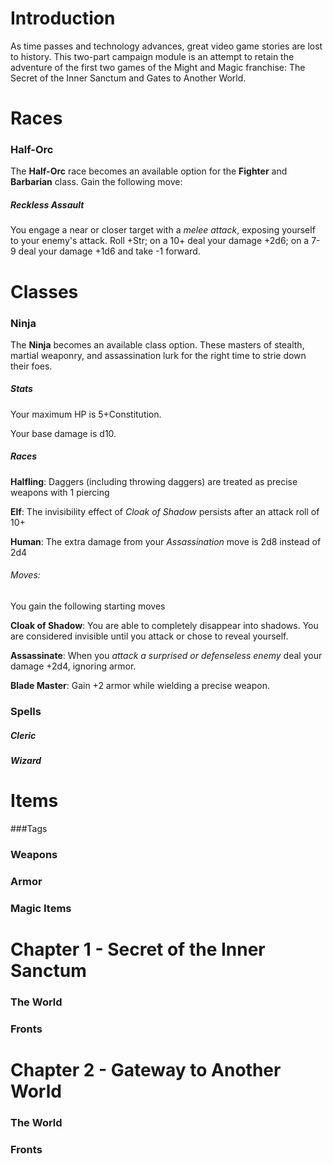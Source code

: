 # Introduction

As time passes and technology advances, great video game stories are lost to history.  This two-part campaign module is an attempt to retain the adventure of the first two games of the Might and Magic franchise:  The Secret of the Inner Sanctum and Gates to Another World.  

# Races
### Half-Orc
The **Half-Orc** race becomes an available option for the **Fighter** and **Barbarian** class.  Gain the following move:
##### Reckless Assault
You engage a near or closer target with a *melee attack*, exposing yourself to your enemy's attack.  Roll +Str; on a 10+ deal your damage +2d6;  on a 7-9 deal your damage +1d6 and take -1 forward.
  
# Classes
### Ninja
The **Ninja** becomes an available class option.  These masters of stealth, martial weaponry, and assassination lurk for the right time to strie down their foes.

##### Stats
Your maximum HP is 5+Constitution.

Your base damage is d10.
##### Races

**Halfling**: Daggers (including throwing daggers) are treated as precise weapons with 1 piercing

**Elf**: The invisibility effect of *Cloak of Shadow* persists after an attack roll of 10+

**Human**: The extra damage from your *Assassination* move is 2d8 instead of 2d4

###### Moves:
You gain the following starting moves

**Cloak of Shadow**:  You are able to completely disappear into shadows.  You are considered invisible until you attack or chose to reveal yourself. 

**Assassinate**:  When you *attack a surprised or defenseless enemy* deal your damage +2d4, ignoring armor.

**Blade Master**:  Gain +2 armor while wielding a precise weapon.

### Spells
##### Cleric
##### Wizard
    
# Items
###Tags
### Weapons
### Armor
### Magic Items
  
# Chapter 1 - Secret of the Inner Sanctum
### The World
### Fronts

# Chapter 2 - Gateway to Another World
### The World
### Fronts
